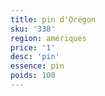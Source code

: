 ```yaml
---
title: pin d'Orégon
sku: '338'
region: amériques
price: '1'
desc: 'pin'
essence: pin
poids: 100
---
```

